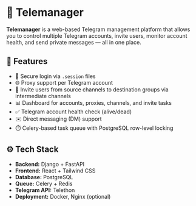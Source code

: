 # 📲 Telemanager

**Telemanager** is a web-based Telegram management platform that allows you to control multiple Telegram accounts, invite users, monitor account health, and send private messages — all in one place.

## 🚀 Features

- 🔐 Secure login via `.session` files  
- 🌐 Proxy support per Telegram account  
- 👥 Invite users from source channels to destination groups via intermediate channels  
- 📊 Dashboard for accounts, proxies, channels, and invite tasks  
- ✅ Telegram account health check (alive/dead)  
- ✉️ Direct messaging (DM) support  
- ⏱️ Celery-based task queue with PostgreSQL row-level locking  

## ⚙️ Tech Stack

- **Backend:** Django + FastAPI  
- **Frontend:** React + Tailwind CSS  
- **Database:** PostgreSQL  
- **Queue:** Celery + Redis  
- **Telegram API:** Telethon  
- **Deployment:** Docker, Nginx (optional)
